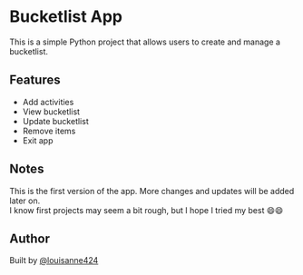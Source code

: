 # Bucketlist App

This is a simple Python project that allows users to create and manage a bucketlist.

## Features
- Add activities
- View bucketlist
- Update bucketlist
- Remove items
- Exit app

## Notes
This is the first version of the app. More changes and updates will be added later on.  
I know first projects may seem a bit rough, but I hope I tried my best 😄😄

## Author
Built by [@louisanne424](https://github.com/louisanne424)